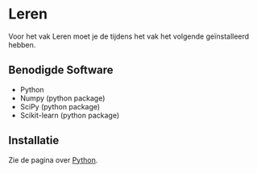 # Leren

Voor het vak Leren moet je de tijdens het vak het volgende geïnstalleerd hebben.

## Benodigde Software

* Python
* Numpy (python package)
* SciPy (python package)
* Scikit-learn (python package)

## Installatie

Zie de pagina over [Python](../../../software/python.md).
